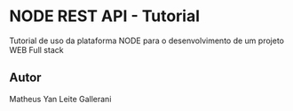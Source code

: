 # NODE REST API - Tutorial
Tutorial de uso da plataforma NODE para o desenvolvimento de um projeto WEB Full stack
## Autor
Matheus Yan Leite Gallerani
